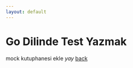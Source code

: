 ```yaml
---
layout: default
---
```

# Go Dilinde Test Yazmak
mock kutuphanesi ekle
_yay_
[back](https://microservice-base.github.io/)
